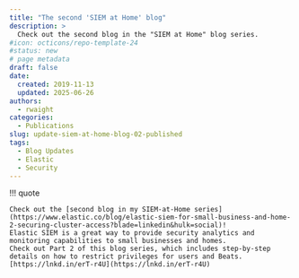 ```yaml
---
title: "The second 'SIEM at Home' blog"
description: >
  Check out the second blog in the "SIEM at Home" blog series.
#icon: octicons/repo-template-24
#status: new
# page metadata
draft: false
date:
  created: 2019-11-13
  updated: 2025-06-26
authors:
  - rwaight
categories:
  - Publications
slug: update-siem-at-home-blog-02-published
tags:
  - Blog Updates
  - Elastic
  - Security
---
```


<!--- https://www.linkedin.com/posts/waight_elastic-siem-for-small-business-and-home-activity-6600485808191401984-Ffyg?utm_source=share&utm_medium=member_desktop&rcm=ACoAAAax-g8BYMrLGPf5bJj2GY-2yGmSnbPhzzY --->

!!! quote

    Check out the [second blog in my SIEM-at-Home series](https://www.elastic.co/blog/elastic-siem-for-small-business-and-home-2-securing-cluster-access?blade=linkedin&hulk=social)! 
    Elastic SIEM is a great way to provide security analytics and monitoring capabilities to small businesses and homes. 
    Check out Part 2 of this blog series, which includes step-by-step details on how to restrict privileges for users and Beats. [https://lnkd.in/erT-r4U](https://lnkd.in/erT-r4U)

<!--- https://www.elastic.co/blog/elastic-siem-for-small-business-and-home-2-securing-cluster-access?blade=linkedin&hulk=social --->
